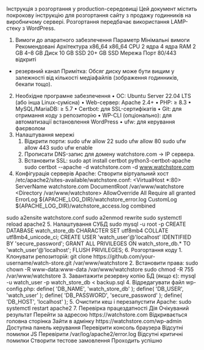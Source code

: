  Інструкція з розгортання у production-середовищі
Цей документ містить покрокову інструкцію для розгортання сайту з продажу годинників на виробничому сервері. Розгортання передбачає використання LAMP-стеку з WordPress.
1. Вимоги до апаратного забезпечення
Параметр
Мінімальні вимоги
Рекомендовані
Архітектура
x86_64
x86_64
CPU
2 ядра
4 ядра
RAM
2 GB
4–8 GB
Диск
10 GB SSD
20+ GB SSD
Мережа
Порт 80/443 відкриті
+ резервний канал
Примітка: Обсяг диску може бути вищим у залежності від кількості медіафайлів (зображення годинників, бекапи тощо).
 2. Необхідне програмне забезпечення
    • ОС: Ubuntu Server 22.04 LTS (або інша Linux-сумісна)
    • Web-сервер: Apache 2.4+
    • PHP: ≥ 8.3
    • MySQL/MariaDB: ≥ 5.7
    • Certbot: для SSL-сертифікатів
    • Git: для отримання коду з репозиторію
    • WP-CLI (опціонально): для автоматизації встановлення WordPress
    • ufw: для керування фаєрволом
3. Налаштування мережі
    1. Відкрити порти:
       sudo ufw allow 22
       sudo ufw allow 80
       sudo ufw allow 443
       sudo ufw enable
    2. Прописати DNS-запис для домену watchstore.com → IP сервера.
    3. Встановити SSL:
       sudo apt install certbot python3-certbot-apache
       sudo certbot --apache -d watchstore.com -d www.watchstore.com
4. Конфігурація серверів
Apache:
Створити віртуальний хост /etc/apache2/sites-available/watchstore.conf:
<VirtualHost *:80>
    ServerName watchstore.com
    DocumentRoot /var/www/watchstore
    <Directory /var/www/watchstore>
        AllowOverride All
        Require all granted
    </Directory>
    ErrorLog ${APACHE_LOG_DIR}/watchstore_error.log
    CustomLog ${APACHE_LOG_DIR}/watchstore_access.log combined
</VirtualHost>
sudo a2ensite watchstore.conf
sudo a2enmod rewrite
sudo systemctl reload apache2
5. Налаштування СУБД
sudo mysql -u root -p
CREATE DATABASE watch_store_db CHARACTER SET utf8mb4 COLLATE utf8mb4_unicode_ci;
CREATE USER 'watch_user'@'localhost' IDENTIFIED BY 'secure_password';
GRANT ALL PRIVILEGES ON watch_store_db.* TO 'watch_user'@'localhost';
FLUSH PRIVILEGES;
6. Розгортання коду
    1. Клонувати репозиторій:
       git clone https://github.com/your-username/watch-store.git /var/www/watchstore
    2. Встановити права:
       sudo chown -R www-data:www-data /var/www/watchstore
       sudo chmod -R 755 /var/www/watchstore
    3. Завантажити резервну копію БД (якщо є):
       mysql -u watch_user -p watch_store_db < backup.sql
    4. Відредагувати файл wp-config.php:
       define( 'DB_NAME', 'watch_store_db' );
       define( 'DB_USER', 'watch_user' );
       define( 'DB_PASSWORD', 'secure_password' );
       define( 'DB_HOST', 'localhost' );
    5. Очистити кеш і перезапустити Apache:
       sudo systemctl restart apache2
7. Перевірка працездатності
Дія
Очікуваний результат
Перейти за адресою https://watchstore.com
Відкривається головна сторінка
Зайти в адмінку https://watchstore.com/wp-admin
Доступна панель керування
Перевірити консоль браузера
Відсутні помилки JS
Перевірити /var/log/apache2/error.log
Відсутні критичні помилки
Створити тестове замовлення
Проходить успішно
